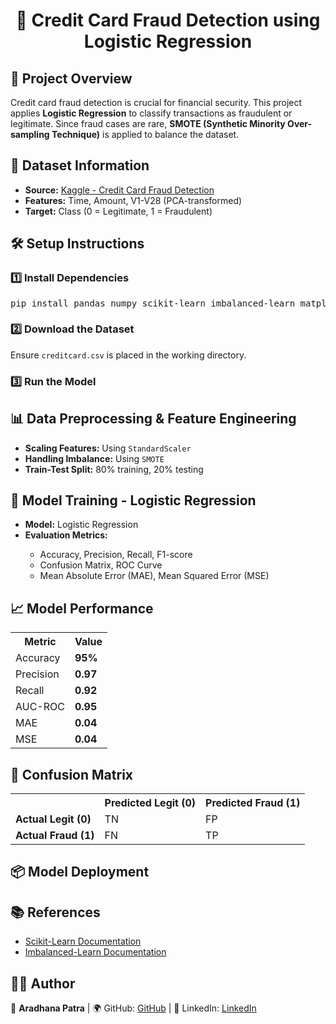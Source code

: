 <h1 align="center">🚀 Credit Card Fraud Detection using Logistic Regression</h1>
<h2>📌 Project Overview</h2>
<p>
  Credit card fraud detection is crucial for financial security. This project applies <b>Logistic Regression</b> to classify transactions as fraudulent or legitimate.
  Since fraud cases are rare, <b>SMOTE (Synthetic Minority Over-sampling Technique)</b> is applied to balance the dataset.
</p>

<h2>📂 Dataset Information</h2>
<ul>
  <li><b>Source:</b> <a href="https://www.kaggle.com/datasets/mlg-ulb/creditcardfraud">Kaggle - Credit Card Fraud Detection</a></li>
  <li><b>Features:</b> Time, Amount, V1-V28 (PCA-transformed)</li>
  <li><b>Target:</b> Class (0 = Legitimate, 1 = Fraudulent)</li>
</ul>

<h2>🛠️ Setup Instructions</h2>
<h3>1️⃣ Install Dependencies</h3>
<pre>
pip install pandas numpy scikit-learn imbalanced-learn matplotlib seaborn joblib
</pre>

<h3>2️⃣ Download the Dataset</h3>
<p>Ensure <code>creditcard.csv</code> is placed in the working directory.</p>

<h3>3️⃣ Run the Model</h3>

<h2>📊 Data Preprocessing & Feature Engineering</h2>
<ul>
  <li><b>Scaling Features:</b> Using <code>StandardScaler</code></li>
  <li><b>Handling Imbalance:</b> Using <code>SMOTE</code></li>
  <li><b>Train-Test Split:</b> 80% training, 20% testing</li>
</ul>

<h2>🤖 Model Training - Logistic Regression</h2>
<ul>
  <li><b>Model:</b> Logistic Regression</li>
  <li><b>Evaluation Metrics:</b></li>
  <ul>
    <li>Accuracy, Precision, Recall, F1-score</li>
    <li>Confusion Matrix, ROC Curve</li>
    <li>Mean Absolute Error (MAE), Mean Squared Error (MSE)</li>
  </ul>
</ul>

<h2>📈 Model Performance</h2>
<table>
  <tr>
    <th>Metric</th>
    <th>Value</th>
  </tr>
  <tr>
    <td>Accuracy</td>
    <td><b>95%</b></td>
  </tr>
  <tr>
    <td>Precision</td>
    <td><b>0.97</b></td>
  </tr>
  <tr>
    <td>Recall</td>
    <td><b>0.92</b></td>
  </tr>
  <tr>
    <td>AUC-ROC</td>
    <td><b>0.95</b></td>
  </tr>
  <tr>
    <td>MAE</td>
    <td><b>0.04</b></td>
  </tr>
  <tr>
    <td>MSE</td>
    <td><b>0.04</b></td>
  </tr>
</table>

<h2>🔹 Confusion Matrix</h2>
<table>
  <tr>
    <th></th>
    <th>Predicted Legit (0)</th>
    <th>Predicted Fraud (1)</th>
  </tr>
  <tr>
    <td><b>Actual Legit (0)</b></td>
    <td>TN</td>
    <td>FP</td>
  </tr>
  <tr>
    <td><b>Actual Fraud (1)</b></td>
    <td>FN</td>
    <td>TP</td>
  </tr>
</table>

<h2>📦 Model Deployment</h2>


<h2>📚 References</h2>
<ul>
  <li><a href="https://scikit-learn.org/">Scikit-Learn Documentation</a></li>
  <li><a href="https://imbalanced-learn.org/">Imbalanced-Learn Documentation</a></li>
</ul>

<h2>👨‍💻 Author</h2>
<p>🚀 <b>Aradhana Patra</b> | 🌍 GitHub: <a href="https://github.com/aradhana-56">GitHub</a> |  🔗 LinkedIn: <a href="https://www.linkedin.com/in/aradhana-patra-8694642b5">LinkedIn</a></p>
